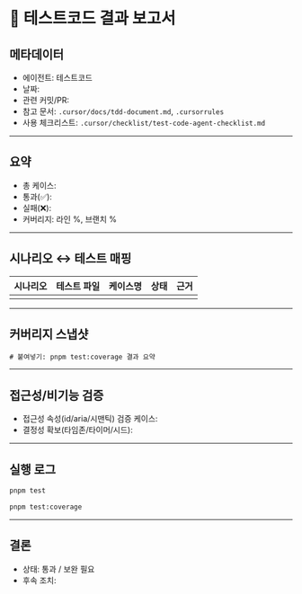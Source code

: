 # 🧪 테스트코드 결과 보고서

## 메타데이터
- 에이전트: 테스트코드
- 날짜: 
- 관련 커밋/PR: 
- 참고 문서: `.cursor/docs/tdd-document.md`, `.cursorrules`
- 사용 체크리스트: `.cursor/checklist/test-code-agent-checklist.md`

---

## 요약
- 총 케이스: 
- 통과(✅): 
- 실패(❌): 
- 커버리지: 라인 %, 브랜치 %

---

## 시나리오 ↔ 테스트 매핑
| 시나리오 | 테스트 파일 | 케이스명 | 상태 | 근거 |
|----------|-------------|---------|------|------|
|  |  |  |  |  |

---

## 커버리지 스냅샷
```text
# 붙여넣기: pnpm test:coverage 결과 요약
```

---

## 접근성/비기능 검증
- 접근성 속성(id/aria/시맨틱) 검증 케이스: 
- 결정성 확보(타임존/타이머/시드): 

---

## 실행 로그
```bash
pnpm test
```

```bash
pnpm test:coverage
```

---

## 결론
- 상태: 통과 / 보완 필요
- 후속 조치: 


